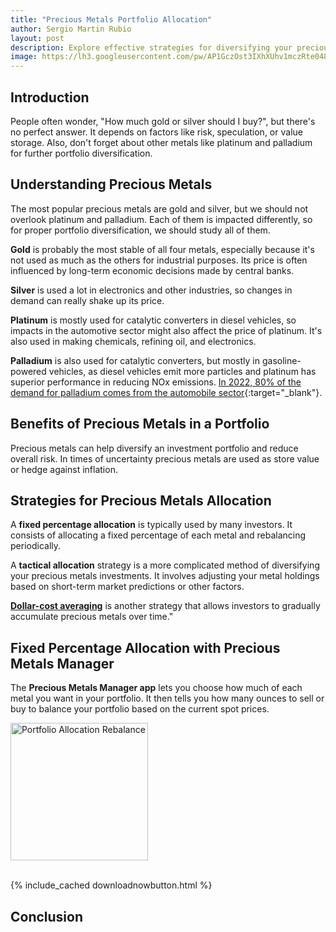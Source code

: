 ```yaml
---
title: "Precious Metals Portfolio Allocation" 
author: Sergio Martin Rubio
layout: post
description: Explore effective strategies for diversifying your precious metals portfolio and using the Precious Metals Manager app for optimized allocation and rebalancing.
image: https://lh3.googleusercontent.com/pw/AP1GczOst3IXhXUhv1mczRte048QQYsBh-1FV8TSD1m8SSsQ-2PzOwEK7q10VWbRBSJ16Il8_cQ0HgKYJzg-nhapDnx_8MtFNZUCj6pHJ4_c6dnoiJTbVUxqGDc_11oCYeVtwO7yUKJMDEdkUHEJhTm_VPQu=w1284-h2000-s-no?authuser=0
---
```


## Introduction

People often wonder, "How much gold or silver should I buy?", but there's no perfect answer. It depends on factors like risk, speculation, or value storage. Also, don't forget about other metals like platinum and palladium for further portfolio diversification.

## Understanding Precious Metals

The most popular precious metals are gold and silver, but we should not overlook platinum and palladium. Each of them is impacted differently, so for proper portfolio diversification, we should study all of them.

**Gold** is probably the most stable of all four metals, especially because it's not used as much as the others for industrial purposes. Its price is often influenced by long-term economic decisions made by central banks.

**Silver** is used a lot in electronics and other industries, so changes in demand can really shake up its price.

**Platinum** is mostly used for catalytic converters in diesel vehicles, so impacts in the automotive sector might also affect the price of platinum. It's also used in making chemicals, refining oil, and electronics.

**Palladium** is also used for catalytic converters, but mostly in gasoline-powered vehicles, as diesel vehicles emit more particles and platinum has superior performance in reducing NOx emissions. [In 2022, 80% of the demand for palladium comes from the automobile sector](https://capital.com/platinum-vs-palladium-what-s-driving-auto-catalyst-switch){:target="_blank"}.

## Benefits of Precious Metals in a Portfolio

Precious metals can help diversify an investment portfolio and reduce overall risk. In times of uncertainty precious metals are used as store value or hedge against inflation.

## Strategies for Precious Metals Allocation

A **fixed percentage allocation** is typically used by many investors. It consists of allocating a fixed percentage of each metal and rebalancing periodically.

A **tactical allocation** strategy is a more complicated method of diversifying your precious metals investments. It involves adjusting your metal holdings based on short-term market predictions or other factors.

[**Dollar-cost averaging**](https://preciousmetalsmanager.com/blog/strategic-stacking-with-dollar-cost-averaging-in-precious-metals/) is another strategy that allows investors to gradually accumulate precious metals over time."

## Fixed Percentage Allocation with Precious Metals Manager

<div class="row">
    <div class="col-md-3">
        <p>The <b>Precious Metals Manager app</b> lets you choose how much of each metal you want in your portfolio. It then tells you how many ounces to sell or buy to balance your portfolio based on the current spot prices.</p>
    </div>
    <div class="col-md-3 mb-5">
        <img class="rounded" width="220" src="https://lh3.googleusercontent.com/pw/AP1GczNg2oq3M7ECDC1M3qUKAnaBu7_s-w2MAllvL2dQHg3FZ-9P8jMJoXlfj5A0tYYWmz9NPWhrPq9G5143JQKWNwtfsLEZFU7Wcnr6PPnrcJgT3LP4VpuwMYngDm4dbYyzkskIlnmJ9xA7RZqBXIWvxp_k=w922-h2000-s-no?authuser=0" alt="Portfolio Allocation Rebalance" />
    </div>
</div>

<br>


{% include_cached downloadnowbutton.html %}

## Conclusion
